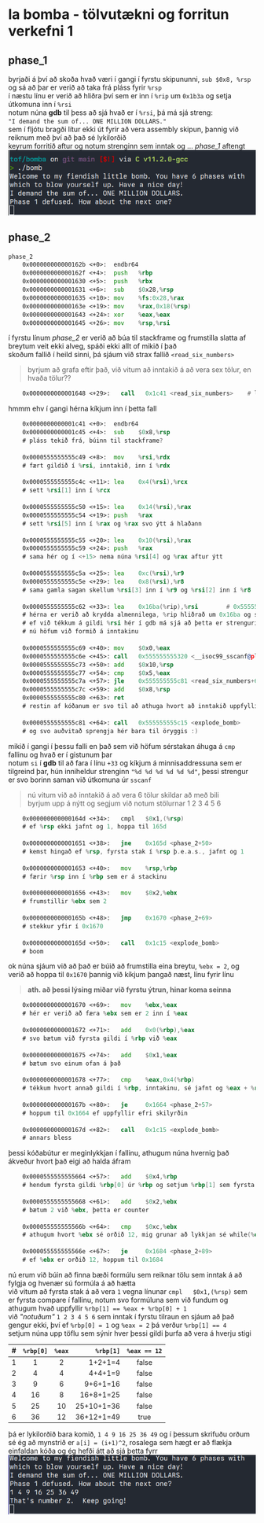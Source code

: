 # la bomba - tölvutækni og forritun verkefni 1

## phase_1

byrjaði á því að skoða hvað væri í gangi í fyrstu skipununni, `sub $0x8, %rsp` og sá að þar er verið að taka frá pláss fyrir `%rsp`  
í næstu línu er verið að hliðra því sem er inn í `%rip` um `0x1b3a` og setja útkomuna inn í `%rsi`  
notum núna **gdb** til þess að sjá hvað er í `%rsi`, þá má sjá streng:  
`"I demand the sum of... ONE MILLION DOLLARS."`  
sem í fljótu bragði lítur ekki út fyrir að vera assembly skipun, þannig við reiknum með því að það sé lykilorðið  
keyrum forritið aftur og notum strenginn sem inntak og ... *phase_1* aftengt  
![phase_1](pics/phase_1.png)

## phase_2

```asm
phase_2
    0x000000000000162b <+0>:  endbr64 
    0x000000000000162f <+4>:  push   %rbp
    0x0000000000001630 <+5>:  push   %rbx
    0x0000000000001631 <+6>:  sub    $0x28,%rsp
    0x0000000000001635 <+10>: mov    %fs:0x28,%rax
    0x000000000000163e <+19>: mov    %rax,0x18(%rsp)
    0x0000000000001643 <+24>: xor    %eax,%eax
    0x0000000000001645 <+26>: mov    %rsp,%rsi
```
í fyrstu línum *phase_2* er verið að búa til stackframe og frumstilla slatta af breytum veit ekki alveg, spáði ekki allt of mikið í það  
skoðum fallið í heild sinni, þá sjáum við strax fallið `<read_six_numbers>`  
> byrjum að grafa eftir það, við vitum að inntakið á að vera sex tölur, en hvaða tölur??  

```asm
    0x0000000000001648 <+29>:	call   0x1c41 <read_six_numbers>    # lesa 6 tölur 
```
hmmm ehv í gangi hérna kíkjum inn í þetta fall

```asm
    0x0000000000001c41 <+0>:  endbr64 
    0x0000000000001c45 <+4>:  sub    $0x8,%rsp    
    # pláss tekið frá, búinn til stackframe?

    0x0000555555555c49 <+8>:  mov    %rsi,%rdx
    # fært gildið í %rsi, inntakið, inn í %rdx

    0x0000555555555c4c <+11>: lea    0x4(%rsi),%rcx
    # sett %rsi[1] inn í %rcx

    0x0000555555555c50 <+15>: lea    0x14(%rsi),%rax
    0x0000555555555c54 <+19>: push   %rax
    # sett %rsi[5] inn í %rax og %rax svo ýtt á hlaðann

    0x0000555555555c55 <+20>: lea    0x10(%rsi),%rax
    0x0000555555555c59 <+24>: push   %rax
    # sama hér og í <+15> nema núna %rsi[4] og %rax aftur ýtt

    0x0000555555555c5a <+25>: lea    0xc(%rsi),%r9
    0x0000555555555c5e <+29>: lea    0x8(%rsi),%r8
    # sama gamla sagan skellum %rsi[3] inn í %r9 og %rsi[2] inn í %r8
    
    0x0000555555555c62 <+33>: lea    0x16ba(%rip),%rsi        # 0x555555557323
    # hérna er verið að krydda almennilega, %rip hliðrað um 0x16ba og sett í %rsi
    # ef við tékkum á gildi %rsi hér í gdb má sjá að þetta er strengurinn "%d %d %d %d %d %d"
    # nú höfum við formið á inntakinu 
    
    0x0000555555555c69 <+40>: mov    $0x0,%eax
    0x0000555555555c6e <+45>: call   0x555555555320 <__isoc99_sscanf@plt>
    0x0000555555555c73 <+50>: add    $0x10,%rsp
    0x0000555555555c77 <+54>: cmp    $0x5,%eax
    0x0000555555555c7a <+57>: jle    0x555555555c81 <read_six_numbers+64>
    0x0000555555555c7c <+59>: add    $0x8,%rsp
    0x0000555555555c80 <+63>: ret
    # restin af kóðanum er svo til að athuga hvort að inntakið uppfylli rétt skilyrði

    0x0000555555555c81 <+64>: call   0x555555555c15 <explode_bomb>
    # og svo auðvitað sprengja hér bara til öryggis :)
```
mikið í gangi í þessu falli en það sem við höfum sérstakan áhuga á `cmp` fallinu og hvað er í gistunum þar  
notum `si` í **gdb** til að fara í línu `+33` og kíkjum á minnisaddressuna sem er tilgreind þar, hún inniheldur strenginn `"%d %d %d %d %d %d"`, þessi strengur er svo borinn saman við útkomuna úr `sscanf`

> nú vitum við að inntakið á að vera 6 tölur skildar að með bili  
> byrjum upp á nýtt og segjum við notum stölurnar 1 2 3 4 5 6


```asm
    0x000000000000164d <+34>:	cmpl   $0x1,(%rsp)                  
    # ef %rsp ekki jafnt og 1, hoppa til 165d

    0x0000000000001651 <+38>:	jne    0x165d <phase_2+50>          
    # kemst hingað ef %rsp, fyrsta stak í %rsp þ.e.a.s., jafnt og 1 
    
    0x0000000000001653 <+40>:	mov    %rsp,%rbp                    
    # færir %rsp inn í %rbp sem er á stackinu
    
    0x0000000000001656 <+43>:	mov    $0x2,%ebx                    
    # frumstillir %ebx sem 2
    
    0x000000000000165b <+48>:	jmp    0x1670 <phase_2+69>          
    # stekkur yfir í 0x1670

    0x000000000000165d <+50>:	call   0x1c15 <explode_bomb>        
    # boom
```
ok núna sjáum við að það er búið að frumstilla eina breytu, `%ebx = 2`, og verið að hoppa til `0x1670` þannig við kíkjum þangað næst, línu fyrir línu
> **ath. að þessi lýsing miðar við fyrstu ýtrun, hinar koma seinna**

```asm
    0x0000000000001670 <+69>:	mov    %ebx,%eax                
    # hér er verið að færa %ebx sem er 2 inn í %eax

    0x0000000000001672 <+71>:	add    0x0(%rbp),%eax           
    # svo bætum við fyrsta gildi í %rbp við %eax

    0x0000000000001675 <+74>:	add    $0x1,%eax                
    # bætum svo einum ofan á það

    0x0000000000001678 <+77>:	cmp    %eax,0x4(%rbp)           
    # tékkum hvort annað gildi í %rbp, inntakinu, sé jafnt og %eax + %rbp[0] + 1

    0x000000000000167b <+80>:	je     0x1664 <phase_2+57>      
    # hoppum til 0x1664 ef uppfyllir efri skilyrðin
    
    0x000000000000167d <+82>:	call   0x1c15 <explode_bomb>   
    # annars bless
```
þessi kóðabútur er meginlykkjan í fallinu, athugum núna hvernig það ákveður hvort það eigi að halda áfram

```asm
    0x0000555555555664 <+57>:	add    $0x4,%rbp                    
    # hendum fyrsta gildi %rbp[0] úr %rbp og setjum %rbp[1] sem fyrsta gildi
    
    0x0000555555555668 <+61>:	add    $0x2,%ebx                    
    # bætum 2 við %ebx, þetta er counter
    
    0x000055555555566b <+64>:	cmp    $0xc,%ebx                    
    # athugum hvort %ebx sé orðið 12, mig grunar að lykkjan sé while(%ebx < 12)

    0x000055555555566e <+67>:	je     0x1684 <phase_2+89>  
    # ef %ebx er orðið 12, hoppum til 0x1684
```
nú erum við búin að finna bæði formúlu sem reiknar tölu sem inntak á að fylgja og hvenær sú formúla á að hætta  
við vitum að fyrsta stak á að vera `1` vegna línunar `cmpl   $0x1,(%rsp)` sem er fyrsta compare í fallinu, notum svo formúluna sem við fundum og athugum hvað uppfyllir `%rbp[1] == %eax + %rbp[0] + 1`  
við *"notuðum"* `1 2 3 4 5 6` sem inntak í fyrstu tilraun en sjáum að það gengur ekki, því ef `%rbp[0] = 1` og `%eax = 2` þá verður `%rbp[1] == 4`  
setjum núna upp töflu sem sýnir hver þessi gildi þurfa að vera á hverju stigi

| # | `%rbp[0]` | `%eax` | `%rbp[1]` | `%eax == 12` |
|:---   |:---:  |:---:  |---:      |:---:  |
|1      |1      |2      |1+2+1=4    |false  |
|2      |4      |4      |4+4+1=9    |false  |
|3      |9      |6      |9+6+1=16   |false  |
|4      |16     |8      |16+8+1=25  |false  |
|5      |25     |10     |25+10+1=36 |false  |
|6      |36     |12     |36+12+1=49 |true   |

þá er lykilorðið bara komið, `1 4 9 16 25 36 49` og í þessum skrifuðu orðum sé ég að mynstrið er `a[i] = (i+1)^2`, rosalega sem hægt er að flækja einfaldan kóða og ég hefði átt að sjá þetta fyrr  
![phase_2](pics/phase_2.png)